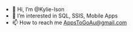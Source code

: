 - 👋 Hi, I’m @Kylie-Ison
- 👀 I’m interested in SQL, SSIS, Mobile Apps
- 📫 How to reach me AppsToGoAu@gmail.com



